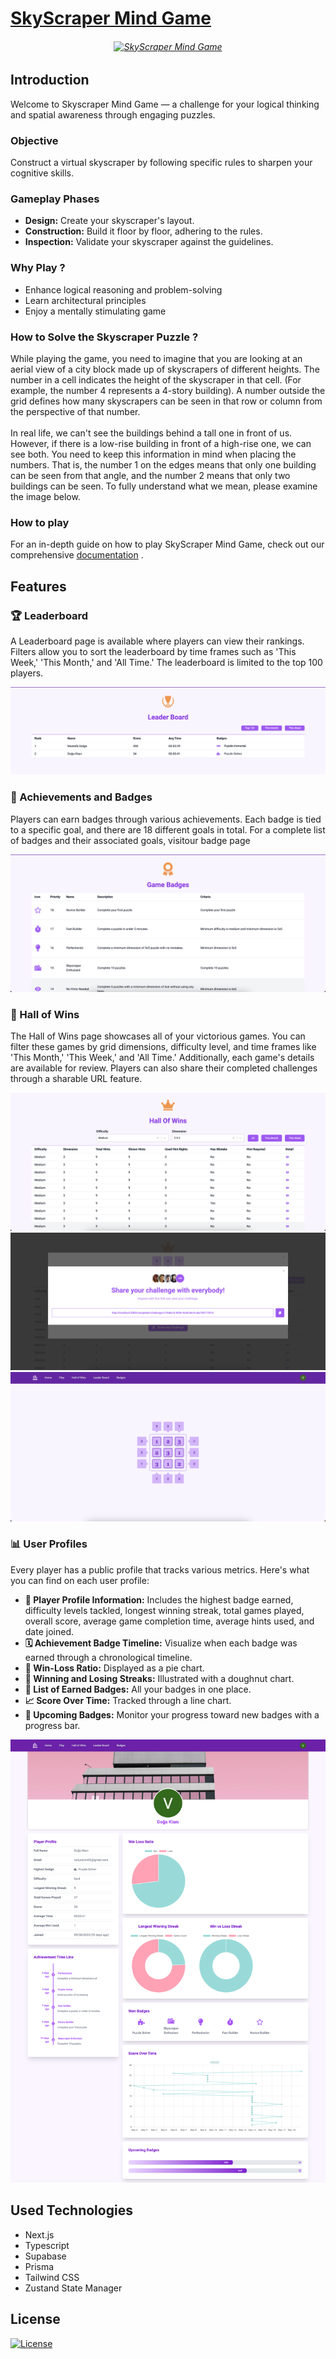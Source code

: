 # [SkyScraper Mind Game](https://skyscraper.vercel.app)

<h6 align="center">
<a href="https://skyscraper.vercel.app">
    <img width="454" alt="SkyScraper Mind Game" src="https://github.com/mustafadalga/skyscraper/assets/25087769/8df9d0b0-a068-4715-bd06-8eb598a91dc4">
</a>
</h6>

## Introduction
Welcome to Skyscraper Mind Game — a challenge for your logical thinking and spatial awareness through engaging puzzles.


### Objective
Construct a virtual skyscraper by following specific rules to sharpen your cognitive skills.

### Gameplay Phases
* **Design:** Create your skyscraper's layout.
* **Construction:** Build it floor by floor, adhering to the rules.
* **Inspection:** Validate your skyscraper against the guidelines.

### Why Play ?
* Enhance logical reasoning and problem-solving
* Learn architectural principles
* Enjoy a mentally stimulating game


### How to Solve the Skyscraper Puzzle ?
While playing the game, you need to imagine that you are looking at an aerial view of a city block made up of skyscrapers of different heights. The number in a cell indicates the height of the skyscraper in that cell. (For example, the number 4 represents a 4-story building). A number outside the grid defines how many skyscrapers can be seen in that row or column from the perspective of that number.
<br><br>
In real life, we can't see the buildings behind a tall one in front of us. However, if there is a low-rise building in front of a high-rise one, we can see both. You need to keep this information in mind when placing the numbers. That is, the number 1 on the edges means that only one building can be seen from that angle, and the number 2 means that only two buildings can be seen. To fully understand what we mean, please examine the image below.

### How to play
For an in-depth guide on how to play SkyScraper Mind Game, check out our comprehensive [documentation](https://skyscraper.vercel.app/docs/how-to-play) .



## Features
### 🏆 Leaderboard

A Leaderboard page is available where players can view their rankings. Filters allow you to sort the leaderboard by time frames such as 'This Week,' 'This Month,' and 'All Time.' The leaderboard is limited to the top 100 players.

![Leader Board](/public/images/docs/features/leader-board.png)


### 🏅 Achievements and Badges
Players can earn badges through various achievements. Each badge is tied to a specific goal, and there are 18 different goals in total. For a complete list of badges and their associated goals, visitour badge page

![Badges](public/images/docs/features/badges.png)


### 👑 Hall of Wins
The Hall of Wins page showcases all of your victorious games. You can filter these games by grid dimensions, difficulty level, and time frames like 'This Month,' 'This Week,' and 'All Time.' Additionally, each game's details are available for review. Players can also share their completed challenges through a sharable URL feature.

![Hall of Wins](public/images/docs/features/half-of-wins/s-1.png)
![Hall of Wins](public/images/docs/features/half-of-wins/s-3.png)
![Hall of Wins](public/images/docs/features/half-of-wins/s-4.png)


### 📊 User Profiles
Every player has a public profile that tracks various metrics. Here's what you can find on each user profile:

* **👤 Player Profile Information:** Includes the highest badge earned, difficulty levels tackled, longest winning streak, total games played, overall score, average game completion time, average hints used, and date joined.
* **🗓️ Achievement Badge Timeline:** Visualize when each badge was earned through a chronological timeline.
* **🥧 Win-Loss Ratio:** Displayed as a pie chart.
* **🍩 Winning and Losing Streaks:** Illustrated with a doughnut chart.
* **🏅 List of Earned Badges:** All your badges in one place.
* **📈 Score Over Time:** Tracked through a line chart.
* **🏅 Upcoming Badges:** Monitor your progress toward new badges with a progress bar.

![User profile](public/images/docs/features/user-profile.png)

## Used Technologies
* Next.js
* Typescript
* Supabase
* Prisma
* Tailwind CSS
* Zustand State Manager

## License
[![License](https://img.shields.io/badge/LICENSE-GPL--3.0-orange)](https://github.com/mustafadalga/skyscraper/blob/main/LICENSE)
